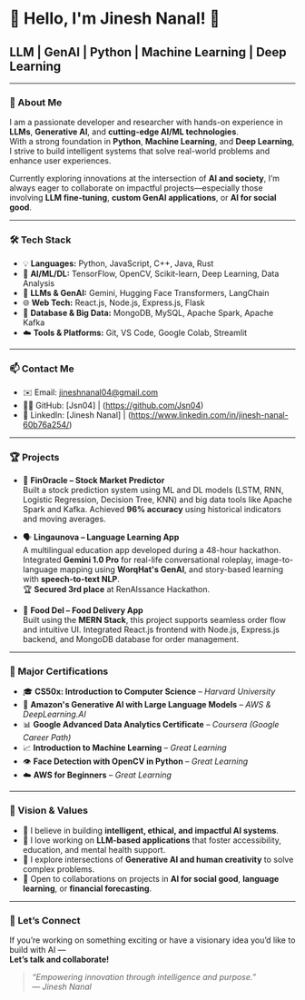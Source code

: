 # 👋 Hello, I'm Jinesh Nanal! 🚀

## LLM | GenAI | Python | Machine Learning | Deep Learning

---

### 🧠 About Me

I am a passionate developer and researcher with hands-on experience in **LLMs**, **Generative AI**, and **cutting-edge AI/ML technologies**.  
With a strong foundation in **Python**, **Machine Learning**, and **Deep Learning**, I strive to build intelligent systems that solve real-world problems and enhance user experiences.

Currently exploring innovations at the intersection of **AI and society**, I’m always eager to collaborate on impactful projects—especially those involving **LLM fine-tuning**, **custom GenAI applications**, or **AI for social good**.

---

### 🛠️ Tech Stack

- 💡 **Languages:** Python, JavaScript, C++, Java, Rust  
- 🧠 **AI/ML/DL:** TensorFlow, OpenCV, Scikit-learn, Deep Learning, Data Analysis  
- 🔁 **LLMs & GenAI:** Gemini, Hugging Face Transformers, LangChain  
- 🌐 **Web Tech:** React.js, Node.js, Express.js, Flask  
- 💾 **Database & Big Data:** MongoDB, MySQL, Apache Spark, Apache Kafka  
- ☁️ **Tools & Platforms:** Git, VS Code, Google Colab, Streamlit

---

### 📫 Contact Me

- ✉️ Email: jineshnanal04@gmail.com  
- 🧑‍💻 GitHub: [Jsn04] | (https://github.com/Jsn04)  
- 💼 LinkedIn: [Jinesh Nanal] | (https://www.linkedin.com/in/jinesh-nanal-60b76a254/)

---

### 🏆 Projects

- 🔮 **FinOracle – Stock Market Predictor**  
  Built a stock prediction system using ML and DL models (LSTM, RNN, Logistic Regression, Decision Tree, KNN) and big data tools like Apache Spark and Kafka. Achieved **96% accuracy** using historical indicators and moving averages.

- 🗣️ **Lingaunova – Language Learning App**  
  A multilingual education app developed during a 48-hour hackathon. Integrated **Gemini 1.0 Pro** for real-life conversational roleplay, image-to-language mapping using **WorqHat's GenAI**, and story-based learning with **speech-to-text NLP**.  
  🏆 **Secured 3rd place** at RenAIssance Hackathon.

- 🍴 **Food Del – Food Delivery App**  
  Built using the **MERN Stack**, this project supports seamless order flow and intuitive UI. Integrated React.js frontend with Node.js, Express.js backend, and MongoDB database for order management.

---

### 🧾 Major Certifications

- 🎓 **CS50x: Introduction to Computer Science** – *Harvard University*  
- 🤖 **Amazon's Generative AI with Large Language Models** – *AWS & DeepLearning.AI*  
- 📊 **Google Advanced Data Analytics Certificate** – *Coursera (Google Career Path)*  
- 📈 **Introduction to Machine Learning** – *Great Learning*  
- 👁️ **Face Detection with OpenCV in Python** – *Great Learning*  
- ☁️ **AWS for Beginners** – *Great Learning*

---

### 🌟 Vision & Values

- 🚀 I believe in building **intelligent, ethical, and impactful AI systems**.  
- 💬 I love working on **LLM-based applications** that foster accessibility, education, and mental health support.  
- 🧩 I explore intersections of **Generative AI and human creativity** to solve complex problems.  
- 🤝 Open to collaborations on projects in **AI for social good**, **language learning**, or **financial forecasting**.

---

### 💬 Let’s Connect

If you’re working on something exciting or have a visionary idea you’d like to build with AI —  
**Let’s talk and collaborate!**

> _“Empowering innovation through intelligence and purpose.”_  
> — *Jinesh Nanal*
